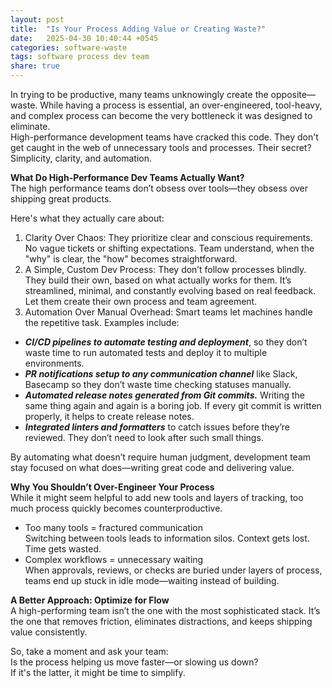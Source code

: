```yaml
---
layout: post
title:  "Is Your Process Adding Value or Creating Waste?"
date:   2025-04-30 10:40:44 +0545
categories: software-waste 
tags: software process dev team
share: true
---
```


In trying to be productive, many teams unknowingly create the opposite—waste. While having a process is essential, an over-engineered, tool-heavy, and complex process can become the very bottleneck it was designed to eliminate.\
High-performance development teams have cracked this code. They don't get caught in the web of unnecessary tools and processes. Their secret? Simplicity, clarity, and automation.

**What Do High-Performance Dev Teams Actually Want?**\
The high performance teams don’t obsess over tools—they obsess over shipping great products. 

Here's what they actually care about:
1. Clarity Over Chaos:
They prioritize clear and conscious requirements. No vague tickets or shifting expectations. Team understand, when the "why" is clear, the "how" becomes straightforward.
2. A Simple, Custom Dev Process:
They don’t follow processes blindly. They build their own, based on what actually works for them. It’s streamlined, minimal, and constantly evolving based on real feedback. Let them create their own process and team agreement.
3. Automation Over Manual Overhead:
Smart teams let machines handle the repetitive task. Examples include:
- ***CI/CD pipelines to automate testing and deployment***, so they don’t waste time to run automated tests and deploy it to multiple environments.
- ***PR notifications setup to any communication channel*** like Slack, Basecamp so they don’t waste time checking statuses manually.
- ***Automated release notes generated from Git commits.*** Writing the same thing again and again is a boring job. If every git commit is written properly, it helps to create release notes.
- ***Integrated linters and formatters*** to catch issues before they’re reviewed. They don’t need to look after such small things.

By automating what doesn’t require human judgment, development team stay focused on what does—writing great code and delivering value.

**Why You Shouldn’t Over-Engineer Your Process**\
While it might seem helpful to add new tools and layers of tracking, too much process quickly becomes counterproductive.

- Too many tools = fractured communication \
Switching between tools leads to information silos. Context gets lost. Time gets wasted.
- Complex workflows = unnecessary waiting \
When approvals, reviews, or checks are buried under layers of process, teams end up stuck in idle mode—waiting instead of building.

**A Better Approach: Optimize for Flow** \
A high-performing team isn’t the one with the most sophisticated stack. It’s the one that removes friction, eliminates distractions, and keeps shipping value consistently.

So, take a moment and ask your team:\
 Is the process helping us move faster—or slowing us down?\
 If it's the latter, it might be time to simplify.

